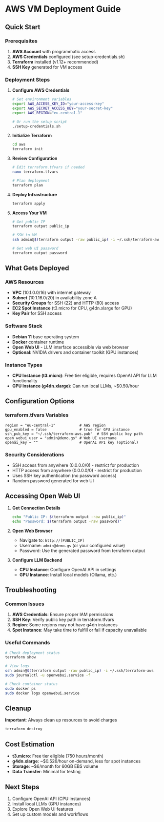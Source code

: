 # AWS VM Deployment Guide

## Quick Start

### Prerequisites
1. **AWS Account** with programmatic access
2. **AWS Credentials** configured (see setup-credentials.sh)
3. **Terraform** installed (v1.12+ recommended)
4. **SSH Key** generated for VM access

### Deployment Steps

1. **Configure AWS Credentials**
   ```bash
   # Set environment variables
   export AWS_ACCESS_KEY_ID="your-access-key"
   export AWS_SECRET_ACCESS_KEY="your-secret-key"
   export AWS_REGION="eu-central-1"
   
   # Or run the setup script
   ./setup-credentials.sh
   ```

2. **Initialize Terraform**
   ```bash
   cd aws
   terraform init
   ```

3. **Review Configuration**
   ```bash
   # Edit terraform.tfvars if needed
   nano terraform.tfvars
   
   # Plan deployment
   terraform plan
   ```

4. **Deploy Infrastructure**
   ```bash
   terraform apply
   ```

5. **Access Your VM**
   ```bash
   # Get public IP
   terraform output public_ip
   
   # SSH to VM
   ssh admin@$(terraform output -raw public_ip) -i ~/.ssh/terraform-aws
   
   # Get web UI password
   terraform output password
   ```

## What Gets Deployed

### AWS Resources
- **VPC** (10.1.0.0/16) with internet gateway
- **Subnet** (10.1.16.0/20) in availability zone A
- **Security Groups** for SSH (22) and HTTP (80) access
- **EC2 Spot Instance** (t3.micro for CPU, g4dn.xlarge for GPU)
- **Key Pair** for SSH access

### Software Stack
- **Debian 11** base operating system
- **Docker** container runtime
- **Open Web UI** - LLM interface accessible via web browser
- **Optional**: NVIDIA drivers and container toolkit (GPU instances)

### Instance Types
- **CPU Instance (t3.micro)**: Free tier eligible, requires OpenAI API for LLM functionality
- **GPU Instance (g4dn.xlarge)**: Can run local LLMs, ~$0.50/hour

## Configuration Options

### terraform.tfvars Variables
```hcl
region = "eu-central-1"           # AWS region
gpu_enabled = false               # true for GPU instance
ssh_pub_key = "~/.ssh/terraform-aws.pub"  # SSH public key path
open_webui_user = "admin@demo.gs" # Web UI username
openai_key = ""                   # OpenAI API key (optional)
```

### Security Considerations
- SSH access from anywhere (0.0.0.0/0) - restrict for production
- HTTP access from anywhere (0.0.0.0/0) - restrict for production
- Uses SSH key authentication (no password access)
- Random password generated for web UI

## Accessing Open Web UI

1. **Get Connection Details**
   ```bash
   echo "Public IP: $(terraform output -raw public_ip)"
   echo "Password: $(terraform output -raw password)"
   ```

2. **Open Web Browser**
   - Navigate to: `http://[PUBLIC_IP]`
   - Username: `admin@demo.gs` (or your configured value)
   - Password: Use the generated password from terraform output

3. **Configure LLM Backend**
   - **CPU Instance**: Configure OpenAI API in settings
   - **GPU Instance**: Install local models (Ollama, etc.)

## Troubleshooting

### Common Issues
1. **AWS Credentials**: Ensure proper IAM permissions
2. **SSH Key**: Verify public key path in terraform.tfvars
3. **Region**: Some regions may not have g4dn instances
4. **Spot Instance**: May take time to fulfill or fail if capacity unavailable

### Useful Commands
```bash
# Check deployment status
terraform show

# View logs
ssh admin@$(terraform output -raw public_ip) -i ~/.ssh/terraform-aws
sudo journalctl -u openwebui.service -f

# Check container status
sudo docker ps
sudo docker logs openwebui.service
```

## Cleanup

**Important**: Always clean up resources to avoid charges
```bash
terraform destroy
```

## Cost Estimation
- **t3.micro**: Free tier eligible (750 hours/month)
- **g4dn.xlarge**: ~$0.526/hour on-demand, less for spot instances
- **Storage**: ~$6/month for 60GB EBS volume
- **Data Transfer**: Minimal for testing

## Next Steps
1. Configure OpenAI API (CPU instances)
2. Install local LLMs (GPU instances)
3. Explore Open Web UI features
4. Set up custom models and workflows

